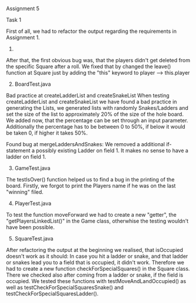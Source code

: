 Assignment 5

Task 1

First of all, we had to refactor the output regarding the requirements in Assignment 1. 

1.
After that, the first obvious bug was, that the players didn't get deleted from the specific Square after a roll.
We fixed that by changed the leave() function at Square just by adding the "this" keyword to player --> this.player

2. BoardTest.java

Bad practice at createLadderList and createSnakeList
When testing createLadderList and createSnakeList we have found a bad practice in generating the Lists, 
we generated lists with randomly Snakes/Ladders and set the size of the list to approximately 20% of the size of the hole board. 
We added now, that the percentage can be set through an input parameter. 
Additionally the percentage has to be between 0 to 50%, if below it would be taken 0, if higher it takes 50%.

Found bug at mergeLaddersAndSnakes:
We removed a additional if-statement a possibly existing Ladder on field 1. It makes no sense to have a ladder on field 1.

3. GameTest.java

The testIsOver() function helped us to find a bug in the printing of the board. 
Firstly, we forgot to print the Players name if he was on the last "winning" filed.

4. PlayerTest.java

To test the function moveForward we had to create a new "getter", the "getPlayersLinkedList()" in the Game class, 
otherwhise the testing wouldn't have been possible.

5. SquareTest.java

After refactoring the output at the beginning we realised, that isOccupied doesn't work as it should: 
In case you hit a ladder or snake, and that ladder or snakes lead you to a field that is occupied, it didn't work. 
Therefore we had to create a new function checkForSpecialSquares() in the Square class. 
There we checked also after coming from a ladder or snake, if the field is occupied. 
We tested these functions with testMoveAndLandOccupied() as well as  testCheckForSpecialSquaresSnake() and 
testCheckForSpecialSquaresLadder().



